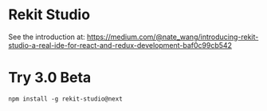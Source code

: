 # Rekit Studio

See the introduction at:
https://medium.com/@nate_wang/introducing-rekit-studio-a-real-ide-for-react-and-redux-development-baf0c99cb542

# Try 3.0 Beta
`npm install -g rekit-studio@next`

